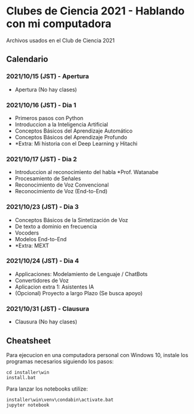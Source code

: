 # Clubes de Ciencia 2021 - Hablando con mi computadora

Archivos usados en el Club de Ciencia 2021

## Calendario

### 2021/10/15 (JST) - Apertura

- Apertura (No hay clases)

### 2021/10/16 (JST) - Dia 1

- Primeros pasos con Python
- Introduccion a la Inteligencia Artificial
- Conceptos Básicos del Aprendizaje Automático
- Conceptos Básicos del Aprendizaje Profundo
- *Extra: Mi historia con el Deep Learning y Hitachi

### 2021/10/17 (JST) - Dia 2

- Introduccion al reconocimiento del habla *Prof. Watanabe
- Procesamiento de Señales
- Reconocimiento de Voz Convencional
- Reconocimiento de Voz (End-to-End)

### 2021/10/23 (JST) - Dia 3

- Conceptos Básicos de la Sintetización de Voz
- De texto a dominio en frecuencia
- Vocoders
- Modelos End-to-End
- *Extra: MEXT

### 2021/10/24 (JST) - Dia 4

- Applicaciones: Modelamiento de Lenguaje / ChatBots
- Convertidores de Voz
- Aplicacion extra 1: Asistentes IA
- (Opcional) Proyecto a largo Plazo (Se busca apoyo)

### 2021/10/31 (JST) - Clausura

- Clausura (No hay clases)

## Cheatsheet

Para ejecucion en una computadora personal con Windows 10,
instale los programas necesarios siguiendo los pasos:

```batch
cd installer\win
install.bat
```

Para lanzar los notebooks utilize:

```batch
installer\win\venv\condabin\activate.bat
jupyter notebook
```
